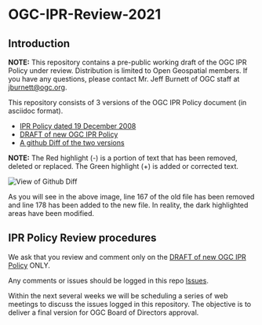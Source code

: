 # OGC-IPR-Review-2021


## Introduction

**NOTE:** This repository contains a pre-public working draft of the OGC IPR Policy under review. Distribution is limited to Open Geospatial members. If you have any questions, please contact Mr. Jeff Burnett of OGC staff at jburnett@ogc.org.

This repository consists of 3 versions of the OGC IPR Policy document (in asciidoc format).

* [IPR Policy dated 19 December 2008](https://github.com/opengeospatial/OGC-IPR-Review-2021/blob/main/ogc_ipr_policy_old.adoc)
* [DRAFT of new OGC IPR Policy](https://github.com/opengeospatial/OGC-IPR-Review-2021/blob/main/ogc_ipr_policy_new.adoc)
* [A github Diff of the two versions](https://github.com/opengeospatial/OGC-IPR-Review-2021/commit/2a18c73273d91160ea2f0e598d63ef3185081845)

**NOTE:** The Red highlight (-) is a portion of text that has been removed, deleted or replaced.  The Green highlight (+) is added or corrected text.

![View of Github Diff](https://github.com/opengeospatial/OGC-IPR-Review-2021/blob/main/resources/Screen%20Shot%202021-06-25%20at%201.18.28%20PM.png)

As you will see in the above image, line 167 of the old file has been removed and line 178 has been added to the new file.  In reality, the dark highlighted areas have been modified. 

## IPR Policy Review procedures

We ask that you review and comment only on the [DRAFT of new OGC IPR Policy](https://github.com/opengeospatial/OGC-IPR-Review-2021/blob/main/ogc_ipr_policy_new.adoc) ONLY.

Any comments or issues should be logged in this repo [Issues](https://github.com/opengeospatial/OGC-IPR-Review-2021/issues).

Within the next several weeks we will be scheduling a series of web meetings to discuss the issues logged in this repository.  The objective is to deliver a final version for OGC Board of Directors approval.


